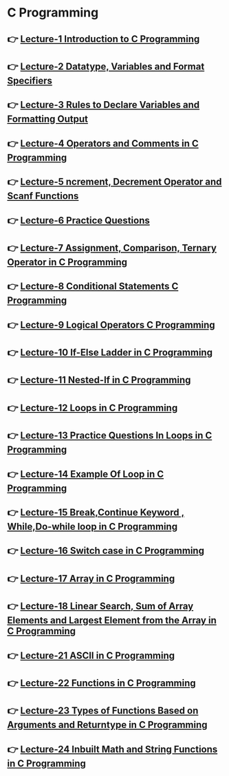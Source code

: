 # C Programming

## 👉 [Lecture-1 Introduction to C Programming ](/lecture-1/lecture-1.md)
## 👉 [Lecture-2 Datatype, Variables and Format Specifiers ](/lecture-2/lecture-2.md)
## 👉 [Lecture-3 Rules to Declare Variables and Formatting Output ](/lecture-3/lecture-3.md)
## 👉 [Lecture-4 Operators and Comments in C Programming](/lecture-4/lecture-4.md)
## 👉 [ Lecture-5 ncrement, Decrement Operator and Scanf Functions ](/lecture-5/lecture-5.md)
## 👉 [ Lecture-6 Practice Questions  ](/lecture-6/lecture-6.md)
## 👉 [ Lecture-7  Assignment, Comparison, Ternary Operator in C Programming  ](/lecture-7/lecture-7.md)
## 👉 [ Lecture-8 Conditional Statements C Programming ](/lecture-8/lecture-8.md)
## 👉 [ Lecture-9 Logical Operators C Programming ](/lecture-9/lecture-9.md)
## 👉 [ Lecture-10 If-Else Ladder in C Programming  ](/lecture-10/lecture-10.md)
## 👉 [ Lecture-11 Nested-If in C Programming   ](/lecture-11/lecture-11.md)
## 👉 [ Lecture-12 Loops in C Programming    ](/lecture-12/lecture-12.md)
## 👉 [ Lecture-13  Practice Questions In  Loops in C Programming   ](/lecture-13/lecture-13.md)
## 👉 [ Lecture-14  Example Of Loop in C Programming  ](/lecture-14/lecture-14.md)
## 👉 [ Lecture-15 Break,Continue Keyword , While,Do-while loop in C Programming ](/lecture-15/lecture-15.md)
## 👉 [Lecture-16 Switch case in C Programming ](/lecture-16/lecture-16.md)
## 👉 [Lecture-17 Array in C Programming ](/lecture-17/lecture-17.md)
## 👉 [Lecture-18 Linear Search, Sum of Array Elements and Largest Element from the Array in C Programming  ](/lecture-18/lecture-18.md)
## 👉 [Lecture-21 ASCII in C Programming  ](/lecture-21a/lecture-21a.md)
## 👉 [Lecture-22 Functions in C Programming   ](/lecture-22/lecture-22.md)
## 👉 [Lecture-23 Types of Functions Based on Arguments and Returntype in C Programming ](/lecture-23/lecture-23.md)
## 👉 [Lecture-24 Inbuilt Math and String Functions in C Programming ](/lecture-24/lecture-24.md)
